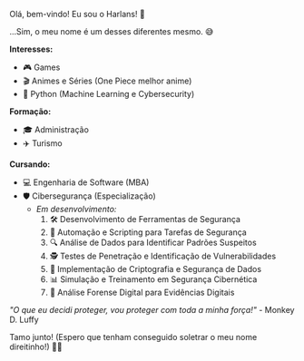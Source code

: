Olá, bem-vindo! Eu sou o Harlans! 🧙

...Sim, o meu nome é um desses diferentes mesmo. 😅

**Interesses:**
- 🎮 Games
- 🎬 Animes e Séries (One Piece melhor anime)
- 🐍 Python (Machine Learning e Cybersecurity)

**Formação:**
- 🎓 Administração
- ✈️ Turismo

**Cursando:**
- 💻 Engenharia de Software (MBA)
- 🛡️ Cibersegurança (Especialização)
  - *Em desenvolvimento:*
    1. 🛠️ Desenvolvimento de Ferramentas de Segurança
    2. 🤖 Automação e Scripting para Tarefas de Segurança
    3. 🔍 Análise de Dados para Identificar Padrões Suspeitos
    4. 🕵️ Testes de Penetração e Identificação de Vulnerabilidades
    5. 🔐 Implementação de Criptografia e Segurança de Dados
    6. 📊 Simulação e Treinamento em Segurança Cibernética
    7. 📂 Análise Forense Digital para Evidências Digitais

*"O que eu decidi proteger, vou proteger com toda a minha força!"* - Monkey D. Luffy 

Tamo junto! (Espero que tenham conseguido soletrar o meu nome direitinho!) 👊🏼

